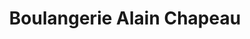 ---
title: "Boulangerie Alain Chapeau"
url: /bons-en-chablais/boulangerie-alain-chapeau/
shop: boulangerie
---